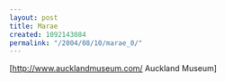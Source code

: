 ```yaml
---
layout: post
title: Marae
created: 1092143084
permalink: "/2004/08/10/marae_0/"
---
```

[http://www.aucklandmuseum.com/ Auckland Museum]

